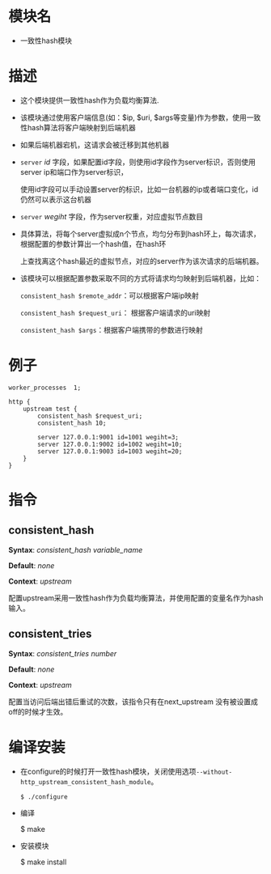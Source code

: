 模块名
====

*  一致性hash模块

描述
===========

* 这个模块提供一致性hash作为负载均衡算法.

* 该模块通过使用客户端信息(如：$ip, $uri, $args等变量)作为参数，使用一致性hash算法将客户端映射到后端机器

* 如果后端机器宕机，这请求会被迁移到其他机器

* `server` *id* 字段，如果配置id字段，则使用id字段作为server标识，否则使用server ip和端口作为server标识，

    使用id字段可以手动设置server的标识，比如一台机器的ip或者端口变化，id仍然可以表示这台机器

* `server` *wegiht* 字段，作为server权重，对应虚拟节点数目

* 具体算法，将每个server虚拟成n个节点，均匀分布到hash环上，每次请求，根据配置的参数计算出一个hash值，在hash环

    上查找离这个hash最近的虚拟节点，对应的server作为该次请求的后端机器。

* 该模块可以根据配置参数采取不同的方式将请求均匀映射到后端机器，比如：

    `consistent_hash $remote_addr`：可以根据客户端ip映射

    `consistent_hash $request_uri`： 根据客户端请求的uri映射

    `consistent_hash $args`：根据客户端携带的参数进行映射


例子
===========

    worker_processes  1;
    
    http {
        upstream test {
            consistent_hash $request_uri;
            consistent_hash 10;

            server 127.0.0.1:9001 id=1001 wegiht=3;
            server 127.0.0.1:9002 id=1002 wegiht=10;
            server 127.0.0.1:9003 id=1003 wegiht=20;
        }
    }


指令
==========

consistent_hash 
------------------------

**Syntax**: *consistent_hash variable_name*

**Default**: *none*

**Context**: *upstream*

配置upstream采用一致性hash作为负载均衡算法，并使用配置的变量名作为hash输入。


consistent_tries
------------------------

**Syntax**: *consistent_tries number*

**Default**: *none*

**Context**: *upstream*

配置当访问后端出错后重试的次数，该指令只有在next_upstream 没有被设置成off的时候才生效。


编译安装
===========

* 在configure的时候打开一致性hash模块，关闭使用选项`--without-http_upstream_consistent_hash_module`。

      $ ./configure
      
* 编译

    $ make
    
* 安装模块

    $ make install
